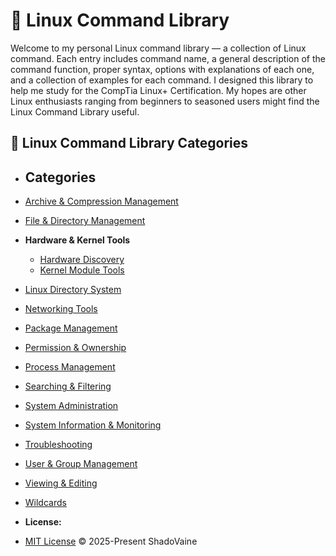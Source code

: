
# 🐧 Linux Command Library

Welcome to my personal Linux command library — a collection of Linux command. Each entry includes command name, a general description of the command function, proper syntax, options with explanations of each one, and a collection of examples for each command. I designed this library to help me study for the CompTia Linux+ Certification. My hopes are other Linux enthusiasts ranging from beginners to seasoned users might find the Linux Command Library useful.

## 📁 Linux Command Library Categories

- ## Categories

- [Archive & Compression Management](./Archiving_and_Compressing_Management/Archiving_and_Compressing_Commands.md)
- [File & Directory Management](./File_and_Directory_Management/File_and_Directory_Commands.md)
- **Hardware & Kernel Tools**
  - [Hardware Discovery](./Hardware_and_kernel_tools/Hardware_Discovery.md)
  - [Kernel Module Tools](./Hardware_and_kernel_tools/Kernel_Module_Tools.md)
- [Linux Directory System](./Linux_Directory_System/Linux_Directory.md)
- [Networking Tools](./Networking_Tools/Networking_Commands.md)
- [Package Management](./Package_Management/Package_Management_Commands.md)
- [Permission & Ownership](./Permissions_and_Ownership/Permissions_and_Ownership_Commands.md)
- [Process Management](./Process_Management/Processing_Commands.md)
- [Searching & Filtering](./Search_and_Filter_Management/Search_and_Filter_Commands.md)
- [System Administration](./System_Administration/System_Admin_Commands.md)
- [System Information & Monitoring](./System_Information_and_Monitoring/System_Info_and_Monitoring_Commands.md)
- [Troubleshooting](./TroubleShooting_Management/TroubleShooting_Commands.md)
- [User & Group Management](./User_and_Group_Management/User_and_Group_Commands.md)
- [Viewing & Editing](./View_and_Edit_Management/Viewing_and_Editing_Commands.md)
- [Wildcards](./Wildcards/Wildcard_Commands.md)
- **License:**
- [MIT License](./LICENSE) &copy; 2025-Present ShadoVaine 


